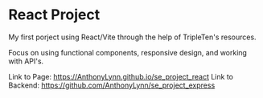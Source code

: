 # React Project

My first porject using React/Vite through the help of TripleTen's resources.

Focus on using functional components, responsive design, and working with API's.

Link to Page: https://AnthonyLynn.github.io/se_project_react
Link to Backend: https://github.com/AnthonyLynn/se_project_express

